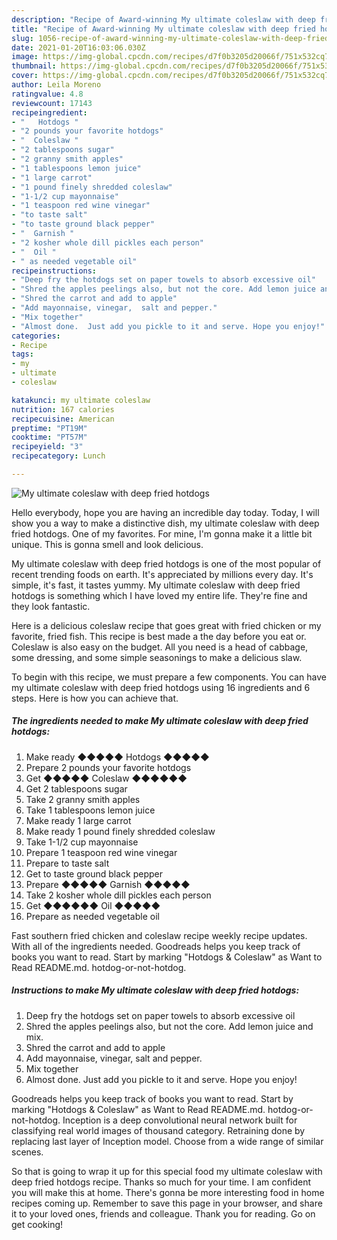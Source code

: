 ```yaml
---
description: "Recipe of Award-winning My ultimate coleslaw with deep fried hotdogs"
title: "Recipe of Award-winning My ultimate coleslaw with deep fried hotdogs"
slug: 1056-recipe-of-award-winning-my-ultimate-coleslaw-with-deep-fried-hotdogs
date: 2021-01-20T16:03:06.030Z
image: https://img-global.cpcdn.com/recipes/d7f0b3205d20066f/751x532cq70/my-ultimate-coleslaw-with-deep-fried-hotdogs-recipe-main-photo.jpg
thumbnail: https://img-global.cpcdn.com/recipes/d7f0b3205d20066f/751x532cq70/my-ultimate-coleslaw-with-deep-fried-hotdogs-recipe-main-photo.jpg
cover: https://img-global.cpcdn.com/recipes/d7f0b3205d20066f/751x532cq70/my-ultimate-coleslaw-with-deep-fried-hotdogs-recipe-main-photo.jpg
author: Leila Moreno
ratingvalue: 4.8
reviewcount: 17143
recipeingredient:
- "   Hotdogs "
- "2 pounds your favorite hotdogs"
- "  Coleslaw "
- "2 tablespoons sugar"
- "2 granny smith apples"
- "1 tablespoons lemon juice"
- "1 large carrot"
- "1 pound finely shredded coleslaw"
- "1-1/2 cup mayonnaise"
- "1 teaspoon red wine vinegar"
- "to taste salt"
- "to taste ground black pepper"
- "  Garnish "
- "2 kosher whole dill pickles each person"
- "  Oil "
- " as needed vegetable oil"
recipeinstructions:
- "Deep fry the hotdogs set on paper towels to absorb excessive oil"
- "Shred the apples peelings also, but not the core. Add lemon juice and mix."
- "Shred the carrot and add to apple"
- "Add mayonnaise, vinegar,  salt and pepper."
- "Mix together"
- "Almost done.  Just add you pickle to it and serve. Hope you enjoy!"
categories:
- Recipe
tags:
- my
- ultimate
- coleslaw

katakunci: my ultimate coleslaw 
nutrition: 167 calories
recipecuisine: American
preptime: "PT19M"
cooktime: "PT57M"
recipeyield: "3"
recipecategory: Lunch

---
```



![My ultimate coleslaw with deep fried hotdogs](https://img-global.cpcdn.com/recipes/d7f0b3205d20066f/751x532cq70/my-ultimate-coleslaw-with-deep-fried-hotdogs-recipe-main-photo.jpg)

Hello everybody, hope you are having an incredible day today. Today, I will show you a way to make a distinctive dish, my ultimate coleslaw with deep fried hotdogs. One of my favorites. For mine, I'm gonna make it a little bit unique. This is gonna smell and look delicious.

My ultimate coleslaw with deep fried hotdogs is one of the most popular of recent trending foods on earth. It's appreciated by millions every day. It's simple, it's fast, it tastes yummy. My ultimate coleslaw with deep fried hotdogs is something which I have loved my entire life. They're fine and they look fantastic.

Here is a delicious coleslaw recipe that goes great with fried chicken or my favorite, fried fish. This recipe is best made a the day before you eat or. Coleslaw is also easy on the budget. All you need is a head of cabbage, some dressing, and some simple seasonings to make a delicious slaw.


To begin with this recipe, we must prepare a few components. You can have my ultimate coleslaw with deep fried hotdogs using 16 ingredients and 6 steps. Here is how you can achieve that.

<!--inarticleads1-->

##### The ingredients needed to make My ultimate coleslaw with deep fried hotdogs:

1. Make ready  ◆◆◆◆◆  Hotdogs ◆◆◆◆◆
1. Prepare 2 pounds your favorite hotdogs
1. Get  ◆◆◆◆◆ Coleslaw ◆◆◆◆◆◆
1. Get 2 tablespoons sugar
1. Take 2 granny smith apples
1. Take 1 tablespoons lemon juice
1. Make ready 1 large carrot
1. Make ready 1 pound finely shredded coleslaw
1. Take 1-1/2 cup mayonnaise
1. Prepare 1 teaspoon red wine vinegar
1. Prepare to taste salt
1. Get to taste ground black pepper
1. Prepare  ◆◆◆◆◆ Garnish ◆◆◆◆◆
1. Take 2 kosher whole dill pickles each person
1. Get  ◆◆◆◆◆◆ Oil ◆◆◆◆◆
1. Prepare  as needed vegetable oil


Fast southern fried chicken and coleslaw recipe weekly recipe updates. With all of the ingredients needed. Goodreads helps you keep track of books you want to read. Start by marking &#34;Hotdogs &amp; Coleslaw&#34; as Want to Read README.md. hotdog-or-not-hotdog. 

<!--inarticleads2-->

##### Instructions to make My ultimate coleslaw with deep fried hotdogs:

1. Deep fry the hotdogs set on paper towels to absorb excessive oil
1. Shred the apples peelings also, but not the core. Add lemon juice and mix.
1. Shred the carrot and add to apple
1. Add mayonnaise, vinegar,  salt and pepper.
1. Mix together
1. Almost done.  Just add you pickle to it and serve. Hope you enjoy!


Goodreads helps you keep track of books you want to read. Start by marking &#34;Hotdogs &amp; Coleslaw&#34; as Want to Read README.md. hotdog-or-not-hotdog. Inception is a deep convolutional neural network built for classifying real world images of thousand category. Retraining done by replacing last layer of Inception model. Choose from a wide range of similar scenes. 

So that is going to wrap it up for this special food my ultimate coleslaw with deep fried hotdogs recipe. Thanks so much for your time. I am confident you will make this at home. There's gonna be more interesting food in home recipes coming up. Remember to save this page in your browser, and share it to your loved ones, friends and colleague. Thank you for reading. Go on get cooking!
